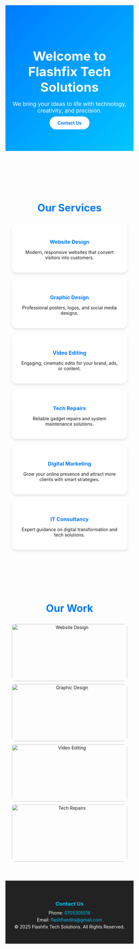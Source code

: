 <!DOCTYPE html>
<html lang="en">
<head>
  <meta charset="UTF-8" />
  <meta name="viewport" content="width=device-width, initial-scale=1.0" />
  <title>Flashfix Tech Solutions</title>
  <style>
    /* ===== RESET ===== */
    * {
      margin: 0;
      padding: 0;
      box-sizing: border-box;
    }

    body {
      font-family: "Poppins", sans-serif;
      background: #f4f8ff;
      color: #333;
      line-height: 1.6;
      scroll-behavior: smooth;
    }

    header {
      background: linear-gradient(135deg, #007bff, #00c6ff);
      color: white;
      text-align: center;
      padding: 80px 20px;
    }

    header h1 {
      font-size: 2.5rem;
      margin-bottom: 10px;
    }

    header p {
      font-size: 1.1rem;
      margin-bottom: 20px;
    }

    .btn {
      background: white;
      color: #007bff;
      padding: 12px 25px;
      border-radius: 30px;
      text-decoration: none;
      font-weight: bold;
      transition: 0.3s;
    }

    .btn:hover {
      background: #e6e6e6;
    }

    /* ===== SERVICES ===== */
    section {
      padding: 60px 20px;
      text-align: center;
    }

    h2 {
      color: #007bff;
      font-size: 2rem;
      margin-bottom: 30px;
    }

    .services {
      display: grid;
      grid-template-columns: repeat(auto-fit, minmax(250px, 1fr));
      gap: 20px;
      max-width: 1000px;
      margin: 0 auto;
    }

    .service {
      background: white;
      padding: 25px;
      border-radius: 15px;
      box-shadow: 0 4px 8px rgba(0,0,0,0.1);
      transition: transform 0.3s ease;
    }

    .service:hover {
      transform: translateY(-5px);
    }

    .service h3 {
      color: #007bff;
      margin-bottom: 10px;
    }

    /* ===== GALLERY ===== */
    .gallery {
      display: grid;
      grid-template-columns: repeat(auto-fit, minmax(200px, 1fr));
      gap: 10px;
      max-width: 900px;
      margin: 0 auto;
    }

    .gallery img {
      width: 100%;
      border-radius: 10px;
      height: 180px;
      object-fit: cover;
    }

    /* ===== CONTACT ===== */
    footer {
      background: #222;
      color: white;
      text-align: center;
      padding: 40px 20px;
    }

    footer h3 {
      color: #00c6ff;
      margin-bottom: 10px;
    }

    footer p {
      margin: 5px 0;
    }

    footer a {
      color: #00c6ff;
      text-decoration: none;
    }

    footer a:hover {
      text-decoration: underline;
    }

    /* ===== MOBILE ===== */
    @media (max-width: 768px) {
      header h1 {
        font-size: 2rem;
      }
      .btn {
        padding: 10px 20px;
      }
    }
  </style>
</head>
<body>
  <header>
    <h1>Welcome to Flashfix Tech Solutions</h1>
    <p>We bring your ideas to life with technology, creativity, and precision.</p>
    <a href="#contact" class="btn">Contact Us</a>
  </header>

  <section id="services">
    <h2>Our Services</h2>
    <div class="services">
      <div class="service">
        <h3>Website Design</h3>
        <p>Modern, responsive websites that convert visitors into customers.</p>
      </div>
      <div class="service">
        <h3>Graphic Design</h3>
        <p>Professional posters, logos, and social media designs.</p>
      </div>
      <div class="service">
        <h3>Video Editing</h3>
        <p>Engaging, cinematic edits for your brand, ads, or content.</p>
      </div>
      <div class="service">
        <h3>Tech Repairs</h3>
        <p>Reliable gadget repairs and system maintenance solutions.</p>
      </div>
      <div class="service">
        <h3>Digital Marketing</h3>
        <p>Grow your online presence and attract more clients with smart strategies.</p>
      </div>
      <div class="service">
        <h3>IT Consultancy</h3>
        <p>Expert guidance on digital transformation and tech solutions.</p>
      </div>
    </div>
  </section>

  <section id="gallery">
    <h2>Our Work</h2>
    <div class="gallery">
      <img src="https://source.unsplash.com/400x300/?webdesign" alt="Website Design">
      <img src="https://source.unsplash.com/400x300/?graphic,design" alt="Graphic Design">
      <img src="https://source.unsplash.com/400x300/?video,editing" alt="Video Editing">
      <img src="https://source.unsplash.com/400x300/?computer,repair" alt="Tech Repairs">
    </div>
  </section>

  <footer id="contact">
    <h3>Contact Us</h3>
    <p>Phone: <a href="tel:0705305516">0705305516</a></p>
    <p>Email: <a href="mailto:flashfixedits@gmail.com">flashfixedits@gmail.com</a></p>
    <p>&copy; 2025 Flashfix Tech Solutions. All Rights Reserved.</p>
  </footer>

  <script>
    // Simple scroll alert
    document.querySelector('.btn').addEventListener('click', () => {
      alert('Thanks for reaching out to Flashfix Tech Solutions!');
    });
  </script>
</body>
</html>
